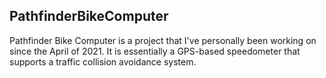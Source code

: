## PathfinderBikeComputer
Pathfinder Bike Computer is a project that I've personally been working on since the April of 2021. It is essentially a GPS-based speedometer that supports a traffic collision avoidance system.
